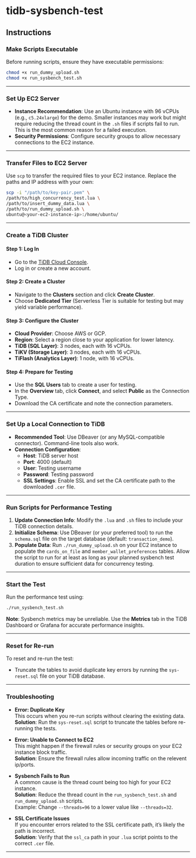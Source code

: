 
# tidb-sysbench-test

## Instructions

### Make Scripts Executable
Before running scripts, ensure they have executable permissions:
```bash
chmod +x run_dummy_upload.sh
chmod +x run_sysbench_test.sh
```

---

### Set Up EC2 Server
- **Instance Recommendation**: Use an Ubuntu instance with 96 vCPUs (e.g., `c5.24xlarge`) for the demo. Smaller instances may work but might require reducing the thread count in the `.sh` files if scripts fail to run. This is the most common reason for a failed execution.
- **Security Permissions**: Configure security groups to allow necessary connections to the EC2 instance.

---

### Transfer Files to EC2 Server
Use `scp` to transfer the required files to your EC2 instance. Replace the paths and IP address with your own:
```bash
scp -i "/path/to/key-pair.pem" \
/path/to/high_concurrency_test.lua \
/path/to/insert_dummy_data.lua \
/path/to/run_dummy_upload.sh \
ubuntu@<your-ec2-instance-ip>:/home/ubuntu/
```

---

### Create a TiDB Cluster

#### Step 1: Log In
- Go to the [TiDB Cloud Console](https://tidbcloud.com/console/).
- Log in or create a new account.

#### Step 2: Create a Cluster
- Navigate to the **Clusters** section and click **Create Cluster**.
- Choose **Dedicated Tier** (Serverless Tier is suitable for testing but may yield variable performance).

#### Step 3: Configure the Cluster
- **Cloud Provider**: Choose AWS or GCP.
- **Region**: Select a region close to your application for lower latency.
- **TiDB (SQL Layer)**: 3 nodes, each with 16 vCPUs.
- **TiKV (Storage Layer)**: 3 nodes, each with 16 vCPUs.
- **TiFlash (Analytics Layer)**: 1 node, with 16 vCPUs.

#### Step 4: Prepare for Testing
- Use the **SQL Users** tab to create a user for testing.
- In the **Overview** tab, click **Connect**, and select **Public** as the Connection Type.
- Download the CA certificate and note the connection parameters.

---

### Set Up a Local Connection to TiDB
- **Recommended Tool**: Use DBeaver (or any MySQL-compatible connector). Command-line tools also work.
- **Connection Configuration**:
  - **Host**: TiDB server host  
  - **Port**: 4000 (default)  
  - **User**: Testing username  
  - **Password**: Testing password  
  - **SSL Settings**: Enable SSL and set the CA certificate path to the downloaded `.cer` file.

---

### Run Scripts for Performance Testing

1. **Update Connection Info**: Modify the `.lua` and `.sh` files to include your TiDB connection details.
2. **Initialize Schema**: Use DBeaver (or your preferred tool) to run the `schema.sql` file on the target database (default: `transaction_demo`).
3. **Populate Data**: Run `./run_dummy_upload.sh` on your EC2 instance to populate the `cards_on_file` and `member_wallet_preferences` tables. Allow the script to run for at least as long as your planned sysbench test duration to ensure sufficient data for concurrency testing.

---

### Start the Test
Run the performance test using:
```bash
./run_sysbench_test.sh
```
**Note**: Sysbench metrics may be unreliable. Use the **Metrics** tab in the TiDB Dashboard or Grafana for accurate performance insights.

---

### Reset for Re-run
To reset and re-run the test:
- Truncate the tables to avoid duplicate key errors by running the `sys-reset.sql` file on your TiDB database.

---

### Troubleshooting

- **Error: Duplicate Key**  
  This occurs when you re-run scripts without clearing the existing data.  
  **Solution**: Run the `sys-reset.sql` script to truncate the tables before re-running the tests.

- **Error: Unable to Connect to EC2**  
  This might happen if the firewall rules or security groups on your EC2 instance block traffic.  
  **Solution**: Ensure the firewall rules allow incoming traffic on the relevent ip/ports.

- **Sysbench Fails to Run**  
  A common cause is the thread count being too high for your EC2 instance.  
  **Solution**: Reduce the thread count in the `run_sysbench_test.sh` and `run_dummy_upload.sh` scripts.  
  Example: Change `--threads=96` to a lower value like `--threads=32`.

- **SSL Certificate Issues**  
  If you encounter errors related to the SSL certificate path, it’s likely the path is incorrect.  
  **Solution**: Verify that the `ssl_ca` path in your `.lua` script points to the correct `.cer` file.

---
